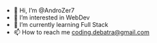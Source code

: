 - 👋 Hi, I’m @AndroZer7
- 👀 I’m interested in WebDev
- 🌱 I’m currently learning Full Stack
- 📫 How to reach me coding.debatra@gmail.com

<!---
AndroZer7/AndroZer7 is a ✨ special ✨ repository because its `README.md` (this file) appears on your GitHub profile.
You can click the Preview link to take a look at your changes.
--->
